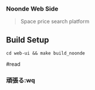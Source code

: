 ### Noonde Web Side
> Space price search platform

## Build Setup

```
cd web-ui && make build_noonde
```

#read

### 頑張る:wq
